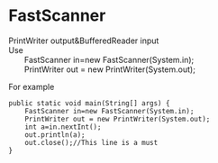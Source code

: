# FastScanner
PrintWriter output&amp;BufferedReader input  
Use     
&emsp;&emsp;FastScanner in=new FastScanner(System.in);  
&emsp;&emsp;PrintWriter out = new PrintWriter(System.out);
    
For example

    public static void main(String[] args) {
        FastScanner in=new FastScanner(System.in);
        PrintWriter out = new PrintWriter(System.out);
        int a=in.nextInt();
        out.println(a);
        out.close();//This line is a must 
    }  
